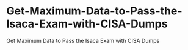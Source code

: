 # Get-Maximum-Data-to-Pass-the-Isaca-Exam-with-CISA-Dumps
Get Maximum Data to Pass the Isaca Exam with CISA Dumps
